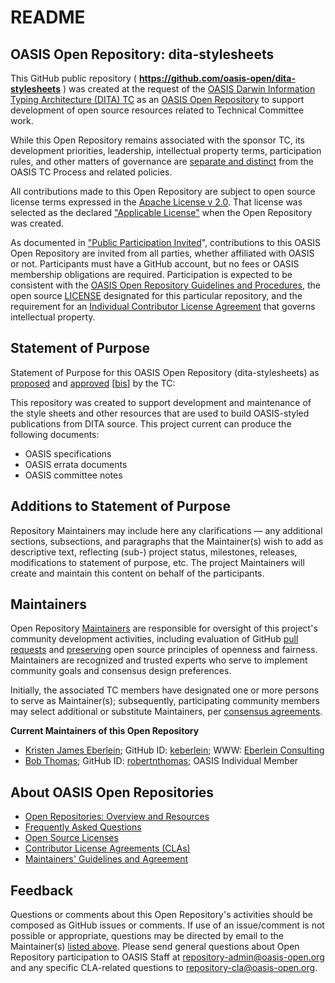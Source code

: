 <div>
<h1>README</h1>

<div>
<h2><a id="readme-general">OASIS Open Repository: dita-stylesheets</a></h2>

<p>This GitHub public repository ( <b><a href="https://github.com/oasis-open/dita-stylesheets">https://github.com/oasis-open/dita-stylesheets</a></b> ) was created at the request of the <a href="https://www.oasis-open.org/committees/dita/">OASIS Darwin Information Typing Architecture (DITA) TC</a> as an <a href="https://www.oasis-open.org/resources/open-repositories/">OASIS Open Repository</a> to support development of open source resources related to Technical Committee work.</p>

<p>While this Open Repository remains associated with the sponsor TC, its development priorities, leadership, intellectual property terms, participation rules, and other matters of governance are <a href="https://github.com/oasis-open/dita-stylesheets/blob/master/CONTRIBUTING.md#governance-distinct-from-oasis-tc-process">separate and distinct</a> from the OASIS TC Process and related policies.</p>

<p>All contributions made to this Open Repository are subject to open source license terms expressed in the <a href="https://www.oasis-open.org/sites/www.oasis-open.org/files/Apache-LICENSE-2.0.txt">Apache License v 2.0</a>.  That license was selected as the declared <a href="https://www.oasis-open.org/resources/open-repositories/licenses">"Applicable License"</a> when the Open Repository was created.</p>

<p>As documented in <a href="https://github.com/oasis-open/dita-stylesheets/blob/master/CONTRIBUTING.md#public-participation-invited">"Public Participation Invited</a>", contributions to this OASIS Open Repository are invited from all parties, whether affiliated with OASIS or not.  Participants must have a GitHub account, but no fees or OASIS membership obligations are required.  Participation is expected to be consistent with the <a href="https://www.oasis-open.org/policies-guidelines/open-repositories">OASIS Open Repository Guidelines and Procedures</a>, the open source <a href="https://github.com/oasis-open/dita-stylesheets/blob/master/LICENSE">LICENSE</a> designated for this particular repository, and the requirement for an <a href="https://www.oasis-open.org/resources/open-repositories/cla/individual-cla">Individual Contributor License Agreement</a> that governs intellectual property.</p>

</div>

<div>
<h2><a id="purposeStatement">Statement of Purpose</a></h2>

<p>Statement of Purpose for this OASIS Open Repository (dita-stylesheets) as <a href="https://lists.oasis-open.org/archives/dita/201612/msg00094.html">proposed</a> and <a href="https://lists.oasis-open.org/archives/dita/201612/msg00114.html">approved</a> [<a href="https://issues.oasis-open.org/browse/TCADMIN-2523">bis</a>] by the TC:</p>

<p>This repository was created to support development and maintenance of the style sheets and other resources that are used to build OASIS-styled publications from DITA source. This project current can produce the following documents:</p>

<ul>
<li>OASIS specifications</li>
<li>OASIS errata documents</li>
<li>OASIS committee notes</li>
</ul>

<!-- Develop and maintain the style sheets and other resources that are used to build OASIS-styled publications from DITA source. This project current can produce the following documents: ...
* OASIS specifications
* OASIS errata documents
* OASIS committee notes
 -->

<!--
d1: OASIS Open Repository: Developing style sheets and other resources that can be used to build OASIS-styled publications from DITA source
 -->


</div>

<div><h2><a id="purposeClarifications">Additions to Statement of Purpose</a></h2>

<p>Repository Maintainers may include here any clarifications &mdash; any additional sections, subsections, and paragraphs that the Maintainer(s) wish to add as descriptive text, reflecting (sub-) project status, milestones, releases, modifications to statement of purpose, etc.  The project Maintainers will create and maintain this content on behalf of the participants.</p>
</div>

<div>
<h2><a id="maintainers">Maintainers</a></h2>

<p>Open Repository <a href="https://www.oasis-open.org/resources/open-repositories/maintainers-guide">Maintainers</a> are responsible for oversight of this project's community development activities, including evaluation of GitHub <a href="https://github.com/oasis-open/dita-stylesheets/blob/master/CONTRIBUTING.md#fork-and-pull-collaboration-model">pull requests</a> and <a href="https://www.oasis-open.org/policies-guidelines/open-repositories#repositoryManagement">preserving</a> open source principles of openness and fairness. Maintainers are recognized and trusted experts who serve to implement community goals and consensus design preferences.</p>

<p>Initially, the associated TC members have designated one or more persons to serve as Maintainer(s); subsequently, participating community members may select additional or substitute Maintainers, per <a href="https://www.oasis-open.org/resources/open-repositories/maintainers-guide#additionalMaintainers">consensus agreements</a>.</p>

<p><b><a id="currentMaintainers">Current Maintainers of this Open Repository</a></b></p>

<ul>

<li><a href="mailto:kris@eberleinconsulting.com">Kristen James Eberlein</a>; GitHub ID: <a href="https://github.com/keberlein">keberlein</a>; WWW: <a href="http://eberleinconsulting.com/">Eberlein Consulting</a></li>

<li><a href="mailto:bob.thomas@tagsmiths.com">Bob Thomas</a>; GitHub ID: <a href="https://github.com/robertnthomas">robertnthomas</a>; OASIS Individual Member</li>

<!--
<li><a href="mailto:luc.boutier@fastconnect.fr">Luc Boutier</a>; GitHub ID: <a href="https://github.com/lucboutier/">https://github.com/lucboutier/</a>; WWW: <a href="http://www.fastconnect.fr/">FastConnect SAS</a></li>  -->
</ul>

</div>

<div><h2><a id="aboutOpenRepos">About OASIS Open Repositories</a></h2>

<p><ul>
<li><a href="https://www.oasis-open.org/resources/open-repositories/">Open Repositories: Overview and Resources</a></li>
<li><a href="https://www.oasis-open.org/resources/open-repositories/faq">Frequently Asked Questions</a></li>
<li><a href="https://www.oasis-open.org/resources/open-repositories/licenses">Open Source Licenses</a></li>
<li><a href="https://www.oasis-open.org/resources/open-repositories/cla">Contributor License Agreements (CLAs)</a></li>
<li><a href="https://www.oasis-open.org/resources/open-repositories/maintainers-guide">Maintainers' Guidelines and Agreement</a></li>
</ul></p>

</div>

<div><h2><a id="feedback">Feedback</a></h2>

<p>Questions or comments about this Open Repository's activities should be composed as GitHub issues or comments. If use of an issue/comment is not possible or appropriate, questions may be directed by email to the Maintainer(s) <a href="#currentMaintainers">listed above</a>.  Please send general questions about Open Repository participation to OASIS Staff at <a href="mailto:repository-admin@oasis-open.org">repository-admin@oasis-open.org</a> and any specific CLA-related questions to <a href="mailto:repository-cla@oasis-open.org">repository-cla@oasis-open.org</a>.</p>

</div></div>

